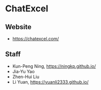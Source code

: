# ChatExcel
## Website
- https://chatexcel.com/

## Staff
- Kun-Peng Ning, https://ningkp.github.io/
- Jia-Yu Yao
- Zhen-Hui Liu
- Li Yuan, https://yuanli2333.github.io/
